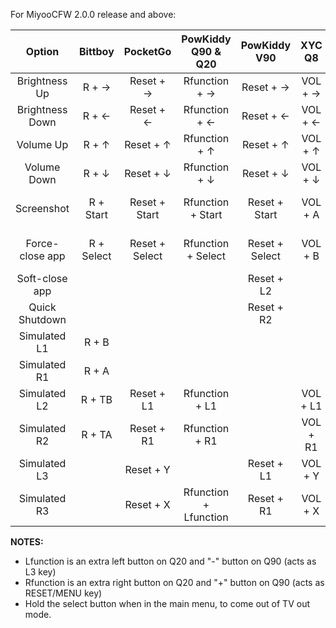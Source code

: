 For MiyooCFW 2.0.0 release and above:

Option | Bittboy | PocketGo | PowKiddy Q90 & Q20 | PowKiddy V90 | XYC Q8 | SUP M3
:-----: | :-----: | :-----: | :-----: | :-----: | :-----: | :-----:
Brightness Up | R + &rarr; | Reset + &rarr; | Rfunction + &rarr; | Reset + &rarr; | VOL + &rarr; | HOME + &rarr;
Brightness Down | R + &larr; | Reset + &larr; | Rfunction + &larr; | Reset + &larr; | VOL + &larr; | HOME + &larr;
Volume Up | R + &uarr; | Reset + &uarr; | Rfunction + &uarr; | Reset + &uarr; | VOL + &uarr; | HOME + &uarr;
Volume Down | R + &darr; | Reset + &darr; | Rfunction + &darr; | Reset + &darr; | VOL + &darr; | HOME + &darr;
Screenshot | R + Start | Reset + Start | Rfunction + Start | Reset + Start | VOL + A | HOME + Start
Force-close app | R + Select | Reset + Select | Rfunction + Select | Reset + Select | VOL + B | HOME + Select
Soft-close app |  |  |  | Reset + L2
Quick Shutdown |  |  |  | Reset + R2
Simulated L1 | R + B |
Simulated R1 | R + A |
Simulated L2 | R + TB | Reset + L1 | Rfunction + L1 |  | VOL + L1 | HOME + L1
Simulated R2 | R + TA | Reset + R1 | Rfunction + R1 |  | VOL + R1 | HOME + R1
Simulated L3 | | Reset + Y | | Reset + L1 | VOL + Y | HOME + Y
Simulated R3 | | Reset + X | Rfunction + Lfunction | Reset + R1 | VOL + X  | HOME + X

**NOTES:**

- Lfunction is an extra left button on Q20 and "-" button on Q90 (acts as L3 key)  
- Rfunction is an extra right button on Q20 and "+" button on Q90 (acts as RESET/MENU key)  
- Hold the select button when in the main menu, to come out of TV out mode.